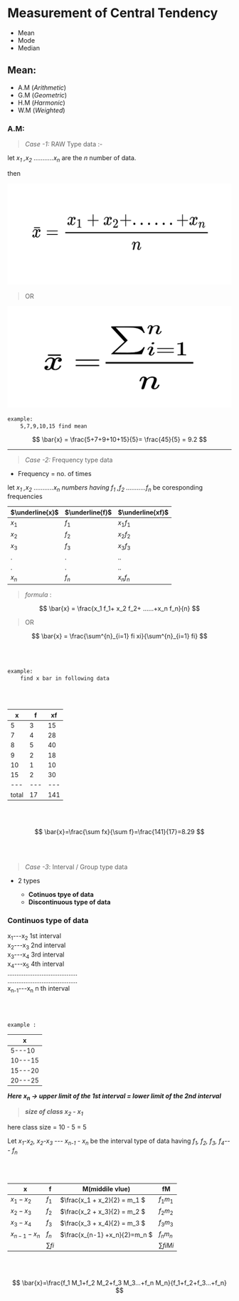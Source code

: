 # Measurement of Central Tendency
- Mean
- Mode
- Median
  
## Mean:
- A.M (*Arithmetic*)
- G.M (*Geometric*)
- H.M (*Harmonic*)
- W.M (*Weighted*)
  
### A.M:
> *Case -1:* RAW Type data :-

let <var>x<sub>1</sub> ,x<sub>2</sub> ...........x<sub>n</sub></var> are the *n* number of data.

then 

<!--     Latex formule for it
$$
\bar{x} = \frac{x_1 + x_2 + ......+x_n}{n}
$$
-->

![](./img/formula-am-mean1.svg)

> OR

<!--   Latex formule for it
$$
\bar{x} = \frac{\sum^{n}_{i=1}}{n}
$$
-->

![](./img/formula-am-mean2.svg)

    example:
        5,7,9,10,15 find mean

$$
\bar{x} = \frac{5+7+9+10+15}{5}= \frac{45}{5} = 9.2
$$

---

> *Case -2:* Frequency type data

- Frequency = no. of times

let <var>x<sub>1</sub> ,x<sub>2</sub> ...........x<sub>n</sub> numbers having f<sub>1</sub> ,f<sub>2</sub> ...........f<sub>n</sub></var> be coresponding frequencies


| $\underline{x}$ | $\underline{f}$ | $\underline{xf}$ |
|---|---|---|
| $x_1$ | $f_1$ | $x_1 f_1$ |
| $x_2$ | $f_2$ | $x_2 f_2$ |
| $x_3$ | $f_3$ | $x_3 f_3$ |
| $.$ | $.$ | $..$ |
| $.$ | $.$ | $..$ |
| $x_n$ | $f_n$ | $x_n f_n$ |

> *formula* :

$$
\bar{x} = \frac{x_1 f_1+ x_2 f_2+ ......+x_n f_n}{n}
$$

> OR

$$
\bar{x} = \frac{\sum^{n}_{i=1} fi xi}{\sum^{n}_{i=1} fi}
$$

<br><br>

    example:
        find x bar in following data

<br><br>

| x | f | xf |
|---|---|---|
| 5 | 3 | 15 |
| 7 | 4 | 28 |
| 8 | 5 | 40 |
| 9 | 2 | 18 |
| 10 | 1 | 10 |
| 15 | 2 | 30 |
|---|---|---|
|total|17|141|

<br><br>

$$
\bar{x}=\frac{\sum fx}{\sum f}=\frac{141}{17}=8.29
$$

<br><br>

> *Case -3*: Interval / Group type data

- 2 types

    - **Cotinuos tpye of data**
    - **Discontinuous type of data**

### Continuos type of data

x<sub>1</sub>---x<sub>2</sub> 1st interval  
x<sub>2</sub>---x<sub>3</sub> 2nd interval  
x<sub>3</sub>---x<sub>4</sub> 3rd interval  
x<sub>4</sub>---x<sub>5</sub> 4th interval  
.......................................  
.......................................  
x<sub>n-1</sub>---x<sub>n</sub> n th interval  

<br><br>

    example :

| x |
|---|
|5---10|
|10---15|
|15---20|
|20---25|

***Here x<sub>n</sub> -> upper limit of the 1st interval = lower limit of the 2nd interval***

> ***size of class  x<sub>2</sub> - x<sub>1</sub>***

here class size = 10 - 5 = 5

Let <var>x<sub>1</sub>-x<sub>2</sub>,
x<sub>2</sub>-x<sub>3</sub> --- x<sub>n-1</sub> - x<sub>n</sub></var> be the interval type of data having <var>f<sub>1</sub>, f<sub>2</sub>, f<sub>3</sub>, f<sub>4</sub>--- f<sub>n</sub> </var>

<br><br>

|x|f|M(middile vlue)|fM|
|---|---|---|---|
| $x_1 - x_2$ | $f_1$ | $\frac{x_1 + x_2}{2} = m_1 $ | $f_1 m_1$ |
| $x_2 - x_3$ | $f_2$ | $\frac{x_2 + x_3}{2} = m_2 $ | $f_2 m_2$ |
| $x_3 - x_4$ | $f_3$ | $\frac{x_3 + x_4}{2} = m_3 $ | $f_3 m_3$ |
| $x_{n-1} - x_n$ | $f_n$ | $\frac{x_{n-1} +x_n}{2}=m_n $ | $f_n m_n$ |
| | $\sum fi$ | | $\sum fiMi$ |

<br><br>

$$
\bar{x}=\frac{f_1 M_1+f_2 M_2+f_3 M_3...+f_n M_n}{f_1+f_2+f_3...+f_n}
$$

